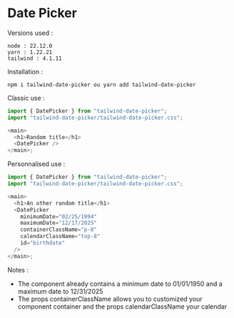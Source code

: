 # Date Picker

Versions used :

```shell
node : 22.12.0
yarn : 1.22.21
tailwind : 4.1.11
```

Installation :

```shell
npm i tailwind-date-picker ou yarn add tailwind-date-picker
```

Classic use :

```js
import { DatePicker } from "tailwind-date-picker";
import "tailwind-date-picker/tailwind-date-picker.css";

<main>
  <h1>Random title</h1>
  <DatePicker />
</main>;
```

Personnalised use :

```js
import { DatePicker } from "tailwind-date-picker";
import "tailwind-date-picker/tailwind-date-picker.css";

<main>
  <h1>An other random title</h1>
  <DatePicker
    minimumDate="02/25/1994"
    maximumDate="12/17/2025"
    containerClassName="p-8"
    calendarClassName="top-8"
    id="birthdate"
  />
</main>;
```

Notes :

- The component already contains a minimum date to 01/01/1950 and a maximum date to 12/31/2025
- The props containerClassName allows you to customized your component container and the props calendarClassName your calendar
